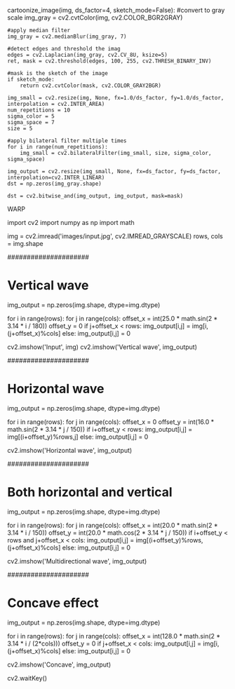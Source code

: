  cartoonize_image(img, ds_factor=4, sketch_mode=False):
    #convert to gray scale
    img_gray = cv2.cvtColor(img, cv2.COLOR_BGR2GRAY)

    #apply median filter
    img_gray = cv2.medianBlur(img_gray, 7)

    #detect edges and threshold the imag
    edges = cv2.Laplacian(img_gray, cv2.CV_8U, ksize=5)
    ret, mask = cv2.threshold(edges, 100, 255, cv2.THRESH_BINARY_INV)
    
    #mask is the sketch of the image
    if sketch_mode:
        return cv2.cvtColor(mask, cv2.COLOR_GRAY2BGR)
    
    img_small = cv2.resize(img, None, fx=1.0/ds_factor, fy=1.0/ds_factor, interpolation = cv2.INTER_AREA)
    num_repetitions = 10
    sigma_color = 5
    sigma_space = 7
    size = 5
    
    #apply bilateral filter multiple times
    for i in range(num_repetitions):
        img_small = cv2.bilateralFilter(img_small, size, sigma_color, sigma_space)
    
    img_output = cv2.resize(img_small, None, fx=ds_factor, fy=ds_factor, interpolation=cv2.INTER_LINEAR)
    dst = np.zeros(img_gray.shape)
    
    dst = cv2.bitwise_and(img_output, img_output, mask=mask)


    




WARP


import cv2
import numpy as np
import math

img = cv2.imread('images/input.jpg', cv2.IMREAD_GRAYSCALE)
rows, cols = img.shape

#####################
# Vertical wave

img_output = np.zeros(img.shape, dtype=img.dtype)

for i in range(rows):
    for j in range(cols):
        offset_x = int(25.0 * math.sin(2 * 3.14 * i / 180))
        offset_y = 0
        if j+offset_x < rows:
            img_output[i,j] = img[i,(j+offset_x)%cols]
        else:
            img_output[i,j] = 0

cv2.imshow('Input', img)
cv2.imshow('Vertical wave', img_output)

#####################
# Horizontal wave

img_output = np.zeros(img.shape, dtype=img.dtype)

for i in range(rows):
    for j in range(cols):
        offset_x = 0
        offset_y = int(16.0 * math.sin(2 * 3.14 * j / 150))
        if i+offset_y < rows:
            img_output[i,j] = img[(i+offset_y)%rows,j]
        else:
            img_output[i,j] = 0

cv2.imshow('Horizontal wave', img_output)

#####################
# Both horizontal and vertical 

img_output = np.zeros(img.shape, dtype=img.dtype)

for i in range(rows):
    for j in range(cols):
        offset_x = int(20.0 * math.sin(2 * 3.14 * i / 150))
        offset_y = int(20.0 * math.cos(2 * 3.14 * j / 150))
        if i+offset_y < rows and j+offset_x < cols:
            img_output[i,j] = img[(i+offset_y)%rows,(j+offset_x)%cols]
        else:
            img_output[i,j] = 0

cv2.imshow('Multidirectional wave', img_output)

#####################
# Concave effect

img_output = np.zeros(img.shape, dtype=img.dtype)

for i in range(rows):
    for j in range(cols):
        offset_x = int(128.0 * math.sin(2 * 3.14 * i / (2*cols)))
        offset_y = 0
        if j+offset_x < cols:
            img_output[i,j] = img[i,(j+offset_x)%cols]
        else:
            img_output[i,j] = 0

cv2.imshow('Concave', img_output)

cv2.waitKey()